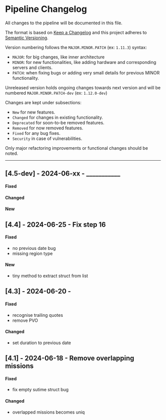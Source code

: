 # Pipeline Changelog
All changes to the pipeline will be documented in this file.

The format is based on [Keep a Changelog](http://keepachangelog.com/en/1.0.0/)
and this project adheres to [Semantic Versioning](http://semver.org/spec/v2.0.0.html).

Version numbering follows the `MAJOR.MINOR.PATCH` (ex: `1.11.3`) syntax:

- `MAJOR`: for big changes, like inner architecture
- `MINOR`: for new functionalities, like adding hardware and corresponding servers and clients.
- `PATCH`: when fixing bugs or adding very small details for previous MINOR functionality.

Unreleased version holds ongoing changes towards next version and will be numbered
`MAJOR.MINOR.PATCH-dev` (ex: `1.12.0-dev`)

Changes are kept under subsections:

- `New` for new features.
- `Changed` for changes in existing functionality.
- `Deprecated` for soon-to-be removed features.
- `Removed` for now removed features.
- `Fixed` for any bug fixes.
- `Security` in case of vulnerabilities.

Only major refactoring improvements or functional changes should be noted.

--------------------------------------------------------------------------------
## [4.5-dev] - 2024-06-xx - ___________
#### Fixed
#### Changed
#### New

## [4.4] - 2024-06-25 - Fix step 16
#### Fixed
- no previous date bug
- missing region type
#### New
- tiny method to extract struct from list

## [4.3] - 2024-06-20 -
#### Fixed
- recognise trailing quotes
- remove PVO
#### Changed
- set duration to previous date

## [4.1] - 2024-06-18 - Remove overlapping missions
#### Fixed
- fix empty sutime struct bug
#### Changed
- overlapped missions becomes uniq
